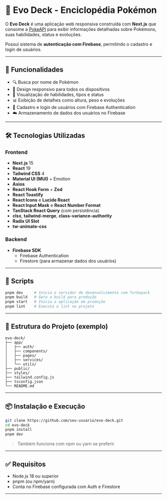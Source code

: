 # 🧬 Evo Deck - Enciclopédia Pokémon

O **Evo Deck** é uma aplicação web responsiva construída com **Next.js** que consome a [PokeAPI](https://pokeapi.co/) para exibir informações detalhadas sobre Pokémons, suas habilidades, status e evoluções.

Possui sistema de **autenticação com Firebase**, permitindo o cadastro e login de usuários.

---

## 🚀 Funcionalidades

- 🔍 Busca por nome de Pokémon
- 📱 Design responsivo para todos os dispositivos
- 🧠 Visualização de habilidades, tipos e status
- 📊 Exibição de detalhes como altura, peso e evoluções
- 🔐 Cadastro e login de usuários com Firebase Authentication
- ☁️ Armazenamento de dados dos usuários no Firebase

---

## 🛠️ Tecnologias Utilizadas

### Frontend

- **Next.js** 15
- **React** 19
- **Tailwind CSS** 4
- **Material UI (MUI)** + Emotion
- **Axios**
- **React Hook Form** + **Zod**
- **React Toastify**
- **React Icons** e **Lucide React**
- **React Input Mask** e **React Number Format**
- **TanStack React Query** (com persistência)
- **clsx**, **tailwind-merge**, **class-variance-authority**
- **Radix UI Slot**
- **tw-animate-css**

### Backend

- **Firebase SDK**
  - Firebase Authentication
  - Firestore (para armazenar dados dos usuários)

---

## 🔧 Scripts

```bash
pnpm dev     # Inicia o servidor de desenvolvimento com Turbopack
pnpm build   # Gera a build para produção
pnpm start   # Inicia a aplicação em produção
pnpm lint    # Executa o lint no projeto
```

---

## 📂 Estrutura do Projeto (exemplo)

```
evo-deck/
├── app/
│   ├── auth/
│   ├── components/
│   ├── pages/
│   ├── services/
│   └── utils/
├── public/
├── styles/
├── tailwind.config.js
├── tsconfig.json
└── README.md
```

---

## 📦 Instalação e Execução

```bash
git clone https://github.com/seu-usuario/evo-deck.git
cd evo-deck
pnpm install
pnpm dev
```

> Também funciona com npm ou yarn se preferir.

---

## ✅ Requisitos

- Node.js 18 ou superior
- pnpm (ou npm/yarn)
- Conta no Firebase configurada com Auth e Firestore

---
